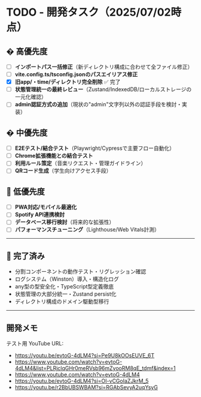 # TODO - 開発タスク（2025/07/02時点）

## � 高優先度

- [ ] **インポートパス一括修正**（新ディレクトリ構成に合わせて全ファイル修正）
- [ ] **vite.config.ts/tsconfig.jsonのパスエイリアス修正**
- [x] **旧app/・time/ディレクトリ完全削除** ✅ 完了
- [ ] **状態管理統一の最終レビュー**（Zustand/IndexedDB/ローカルストレージの一元化確認）
- [ ] **admin認証方式の追加**（現状の"admin"文字列以外の認証手段を検討・実装）

## � 中優先度

- [ ] **E2Eテスト/結合テスト**（Playwright/Cypressで主要フロー自動化）
- [ ] **Chrome拡張機能との結合テスト**
- [ ] **利用ルール策定**（音楽リクエスト・管理ガイドライン）
- [ ] **QRコード生成**（学生向けアクセス手段）

## 🔵 低優先度

- [ ] **PWA対応/モバイル最適化**
- [ ] **Spotify API連携検討**
- [ ] **データベース移行検討**（将来的な拡張性）
- [ ] **パフォーマンスチューニング**（Lighthouse/Web Vitals計測）

---

## 🎉 完了済み

- 分割コンポーネントの動作テスト・リグレッション確認
- ログシステム（Winston）導入・構造化ログ
- any型の型安全化・TypeScript型定義徹底
- 状態管理の大部分統一・Zustand persist化
- ディレクトリ構成のドメイン駆動型移行

---

## 開発メモ

テスト用 YouTube URL:

- https://youtu.be/evtoG-4dLM4?si=Pe9U8kOOsEUVE_6T
- https://www.youtube.com/watch?v=evtoG-4dLM4&list=PLRjclqGHr0meRVsb96mZyooRM8qE_tdmf&index=1
- https://www.youtube.com/watch?v=evtoG-4dLM4
- https://youtu.be/evtoG-4dLM4?si=OI-vCGoIaZJkrM_5
- https://youtu.be/r2BbUBSWBAM?si=RGAbSevyA2uqYsyG
